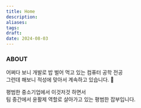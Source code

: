 ```yaml
---
title: Home
description: 
aliases: 
tags: 
draft: 
date: 2024-08-03
---
```

### ABOUT

어쩌다 보니 개발로 밥 벌어 먹고 있는 컴퓨터 공학 전공\
그런데 해보니 적성에 맞아서 계속하고 있습니다. 🤣

평범한 중소기업에서 이것저것 하면서\
팀 중간에서 윤활제 역할로 살아가고 있는 평범한 잡부입니다.

